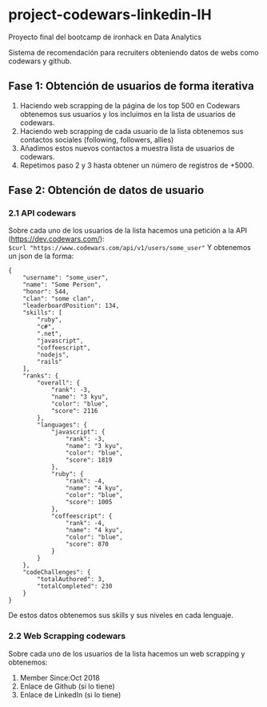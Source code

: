 # project-codewars-linkedin-IH
Proyecto final del bootcamp de ironhack en Data Analytics

Sistema de recomendación para recruiters obteniendo datos de webs como codewars y github. 

## Fase 1: Obtención de usuarios de forma iterativa

1. Haciendo web scrapping de la página de los top 500 en Codewars obtenemos sus usuarios y los incluimos en la lista de usuarios de codewars. 
2. Haciendo web scrapping de cada usuario de la lista obtenemos sus contactos sociales (following, followers, allies)
3. Añadimos estos nuevos contactos a muestra lista de usuarios de codewars. 
4. Repetimos paso 2 y 3 hasta obtener un número de registros de +5000. 

## Fase 2: Obtención de datos de usuario

### 2.1 API codewars
Sobre cada uno de los usuarios de la lista hacemos una petición a la API (https://dev.codewars.com/):  
```$curl "https://www.codewars.com/api/v1/users/some_user"```
Y obtenemos un json de la forma: 
```
{
    "username": "some_user",
    "name": "Some Person",
    "honor": 544,
    "clan": "some clan",
    "leaderboardPosition": 134,
    "skills": [
        "ruby",
        "c#",
        ".net",
        "javascript",
        "coffeescript",
        "nodejs",
        "rails"
    ],
    "ranks": {
        "overall": {
            "rank": -3,
            "name": "3 kyu",
            "color": "blue",
            "score": 2116
        },
        "languages": {
            "javascript": {
                "rank": -3,
                "name": "3 kyu",
                "color": "blue",
                "score": 1819
            },
            "ruby": {
                "rank": -4,
                "name": "4 kyu",
                "color": "blue",
                "score": 1005
            },
            "coffeescript": {
                "rank": -4,
                "name": "4 kyu",
                "color": "blue",
                "score": 870
            }
        }
    },
    "codeChallenges": {
        "totalAuthored": 3,
        "totalCompleted": 230
    }
}
```
De estos datos obtenemos sus skills y sus niveles en cada lenguaje. 
### 2.2 Web Scrapping codewars
Sobre cada uno de los usuarios de la lista hacemos un web scrapping y obtenemos: 
1. Member Since:Oct 2018
2. Enlace de Github (si lo tiene)
3. Enlace de LinkedIn (si lo tiene)

